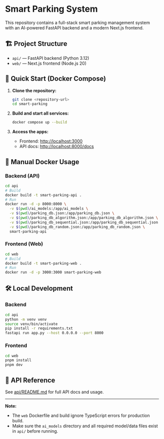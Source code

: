 # Smart Parking System

This repository contains a full-stack smart parking management system with an AI-powered FastAPI backend and a modern Next.js frontend.

## 🏗️ Project Structure

- `api/` — FastAPI backend (Python 3.12)
- `web/` — Next.js frontend (Node.js 20)

## 🚀 Quick Start (Docker Compose)

1. **Clone the repository:**

   ```bash
   git clone <repository-url>
   cd smart-parking
   ```

2. **Build and start all services:**

   ```bash
   docker compose up --build
   ```

3. **Access the apps:**
   - Frontend: [http://localhost:3000](http://localhost:3000)
   - API docs: [http://localhost:8000/docs](http://localhost:8000/docs)

## 🐳 Manual Docker Usage

### Backend (API)

```bash
cd api
# Build
docker build -t smart-parking-api .
# Run
docker run -d -p 8000:8000 \
  -v $(pwd)/ai_models:/app/ai_models \
  -v $(pwd)/parking_db.json:/app/parking_db.json \
  -v $(pwd)/parking_db_algorithm.json:/app/parking_db_algorithm.json \
  -v $(pwd)/parking_db_sequential.json:/app/parking_db_sequential.json \
  -v $(pwd)/parking_db_random.json:/app/parking_db_random.json \
  smart-parking-api
```

### Frontend (Web)

```bash
cd web
# Build
docker build -t smart-parking-web .
# Run
docker run -d -p 3000:3000 smart-parking-web
```

## 🛠️ Local Development

### Backend

```bash
cd api
python -m venv venv
source venv/bin/activate
pip install -r requirements.txt
fastapi run app.py --host 0.0.0.0 --port 8000
```

### Frontend

```bash
cd web
pnpm install
pnpm dev
```

## 📄 API Reference

See [api/README.md](./api/README.md) for full API docs and usage.

---

**Note:**

- The `web` Dockerfile and build ignore TypeScript errors for production build.
- Make sure the `ai_models` directory and all required model/data files exist in `api/` before running.
